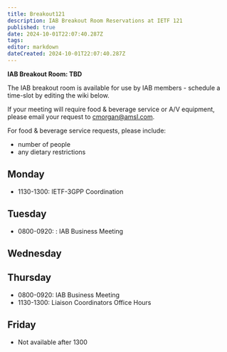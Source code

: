 ```yaml
---
title: Breakout121
description: IAB Breakout Room Reservations at IETF 121
published: true
date: 2024-10-01T22:07:40.287Z
tags: 
editor: markdown
dateCreated: 2024-10-01T22:07:40.287Z
---
```


**IAB Breakout Room: TBD**

The IAB breakout room is available for use by IAB members -  schedule a time-slot by editing the wiki below.  

If your meeting will require food & beverage service or A/V equipment, please email your request to cmorgan@amsl.com. 

For food & beverage service requests, please include:

* number of people
* any dietary restrictions


## Monday 

* 1130-1300: IETF-3GPP Coordination

## Tuesday 

* 0800-0920: : IAB Business Meeting

## Wednesday 


## Thursday 

* 0800-0920: IAB Business Meeting
* 1130-1300: Liaison Coordinators Office Hours

## Friday 

* Not available after 1300
